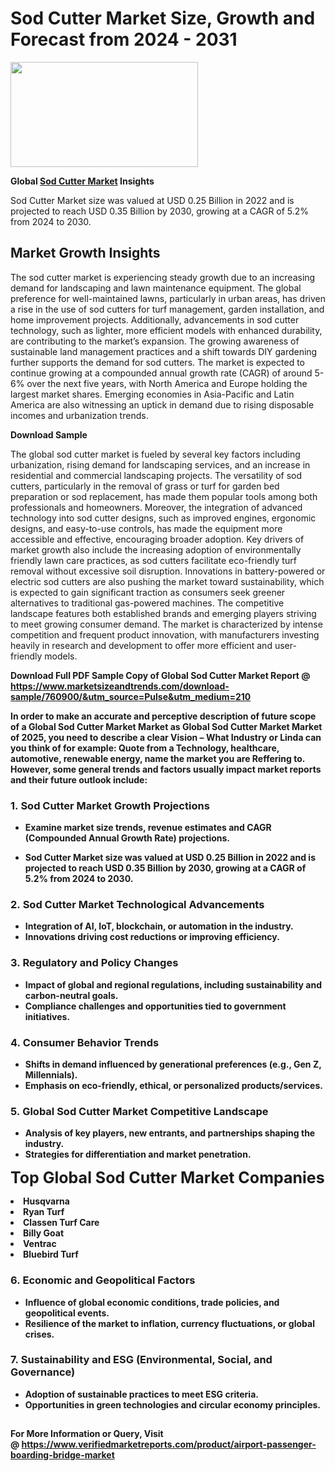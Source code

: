 <H1>Sod Cutter Market Size, Growth and Forecast from 2024 - 2031</H1><img class="aligncenter size-medium wp-image-584254" src="https://thirdeyenews.in/wp-content/uploads/2024/09/Global-Market-Research-300x168.jpeg" alt="" width="300" height="168" /><p><strong>Global&nbsp;<a href="https://www.marketsizeandtrends.com/download-sample/760900/&amp;utm_source=Pulse&amp;utm_medium=210">Sod Cutter Market</a> Insights</strong></p><p>Sod Cutter Market size was valued at USD 0.25 Billion in 2022 and is projected to reach USD 0.35 Billion by 2030, growing at a CAGR of 5.2% from 2024 to 2030.</p><p><h2>Market Growth Insights</h2> <p>The sod cutter market is experiencing steady growth due to an increasing demand for landscaping and lawn maintenance equipment. The global preference for well-maintained lawns, particularly in urban areas, has driven a rise in the use of sod cutters for turf management, garden installation, and home improvement projects. Additionally, advancements in sod cutter technology, such as lighter, more efficient models with enhanced durability, are contributing to the market’s expansion. The growing awareness of sustainable land management practices and a shift towards DIY gardening further supports the demand for sod cutters. The market is expected to continue growing at a compounded annual growth rate (CAGR) of around 5-6% over the next five years, with North America and Europe holding the largest market shares. Emerging economies in Asia-Pacific and Latin America are also witnessing an uptick in demand due to rising disposable incomes and urbanization trends.</p> <p><strong>Download Sample</strong></p> <p>The global sod cutter market is fueled by several key factors including urbanization, rising demand for landscaping services, and an increase in residential and commercial landscaping projects. The versatility of sod cutters, particularly in the removal of grass or turf for garden bed preparation or sod replacement, has made them popular tools among both professionals and homeowners. Moreover, the integration of advanced technology into sod cutter designs, such as improved engines, ergonomic designs, and easy-to-use controls, has made the equipment more accessible and effective, encouraging broader adoption. Key drivers of market growth also include the increasing adoption of environmentally friendly lawn care practices, as sod cutters facilitate eco-friendly turf removal without excessive soil disruption. Innovations in battery-powered or electric sod cutters are also pushing the market toward sustainability, which is expected to gain significant traction as consumers seek greener alternatives to traditional gas-powered machines. The competitive landscape features both established brands and emerging players striving to meet growing consumer demand. The market is characterized by intense competition and frequent product innovation, with manufacturers investing heavily in research and development to offer more efficient and user-friendly models. <p><strong></p><p><span class=""><strong>Download Full PDF Sample Copy of Global Sod Cutter Market Report</strong> @ <a href="https://www.marketsizeandtrends.com/download-sample/760900/&amp;utm_source=Pulse&amp;utm_medium=210" target="_blank">https://www.marketsizeandtrends.com/download-sample/760900/&amp;utm_source=Pulse&amp;utm_medium=210</a></span></p><p>In order to make an accurate and perceptive description of future scope of a Global&nbsp;Sod Cutter Market Market as Global&nbsp;Sod Cutter Market Market of 2025, you need to describe a clear Vision &ndash; What Industry or Linda can you think of for example: Quote from a Technology, healthcare, automotive, renewable energy, name the market you are Reffering to. However, some general trends and factors usually impact market reports and their future outlook include:</p><h3>1.&nbsp;<strong>Sod Cutter Market Growth Projections</strong></h3><ul><li>Examine market size trends, revenue estimates and CAGR (Compounded Annual Growth Rate) projections.</li><li><p>Sod Cutter Market size was valued at USD 0.25 Billion in 2022 and is projected to reach USD 0.35 Billion by 2030, growing at a CAGR of 5.2% from 2024 to 2030.</p></li></ul><h3>2.&nbsp;<strong>Sod Cutter Market Technological Advancements</strong></h3><ul><li>Integration of AI, IoT, blockchain, or automation in the industry.</li><li>Innovations driving cost reductions or improving efficiency.</li></ul><h3>3.&nbsp;<strong>Regulatory and Policy Changes</strong></h3><ul><li>Impact of global and regional regulations, including sustainability and carbon-neutral goals.</li><li>Compliance challenges and opportunities tied to government initiatives.</li></ul><h3>4.&nbsp;<strong>Consumer Behavior Trends</strong></h3><ul><li>Shifts in demand influenced by generational preferences (e.g., Gen Z, Millennials).</li><li>Emphasis on eco-friendly, ethical, or personalized products/services.</li></ul><h3>5.&nbsp;<strong>Global Sod Cutter Market Competitive Landscape</strong></h3><ul><li>Analysis of key players, new entrants, and partnerships shaping the industry.</li><li>Strategies for differentiation and market penetration.</li></ul><p data-pm-slice="1 1 []"><span style="color: inherit; font-family: inherit; font-size: 25px;">Top Global Sod Cutter Market Companies</span></p><div class="" data-test-id=""><p><li>Husqvarna</li><li> Ryan Turf</li><li> Classen Turf Care</li><li> Billy Goat</li><li> Ventrac</li><li> Bluebird Turf</li></p></div><h3>6.&nbsp;<strong>Economic and Geopolitical Factors</strong></h3><ul><li>Influence of global economic conditions, trade policies, and geopolitical events.</li><li>Resilience of the market to inflation, currency fluctuations, or global crises.</li></ul><h3>7.&nbsp;<strong>Sustainability and ESG (Environmental, Social, and Governance)</strong></h3><ul><li>Adoption of sustainable practices to meet ESG criteria.</li><li>Opportunities in green technologies and circular economy principles.</li></ul><h2><strong style="font-size: 14px;">For More Information or Query, Visit @&nbsp;</strong><a style="background-color: #ffffff; font-size: 14px;" href="https://www.marketsizeandtrends.com/report/sod-cutter-market/" target="_blank">https://www.verifiedmarketreports.com/product/airport-passenger-boarding-bridge-market</a></h2>
